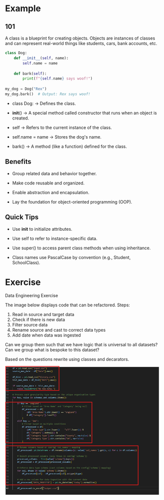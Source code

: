 # Example

## 101

A class is a blueprint for creating objects. Objects are instances of classes and can represent real-world things like students, cars, bank accounts, etc.

```python
class Dog:
    def __init__(self, name):
        self.name = name

    def bark(self):
        print(f"{self.name} says woof!")

my_dog = Dog("Rex")
my_dog.bark()  # Output: Rex says woof!
```

- class Dog: → Defines the class.

- __init__() → A special method called constructor that runs when an object is created.

- self → Refers to the current instance of the class.

- self.name = name → Stores the dog's name.

- bark() → A method (like a function) defined for the class.

## Benefits

- Group related data and behavior together.

- Make code reusable and organized.

- Enable abstraction and encapsulation.

- Lay the foundation for object-oriented programming (OOP).


## Quick Tips

- Use __init__ to initialize attributes.

- Use self to refer to instance-specific data.

- Use super() to access parent class methods when using inheritance.

- Class names use PascalCase by convention (e.g., Student, SchoolClass).

# Exercise

Data Engineering Exercise

The image below displays code that can be refactored. Steps:
1. Read in source and target data
2. Check if there is new data
3. Filter source data
4. Rename source and cast to correct data types
5. Add date when data was ingested

Can we group them such that we have logic that is universal to all datasets?
Can we group what is bespoke to this dataset?

Based on the questions rewrite using classes and decarators.

![alt text](seesion_2_code.png)